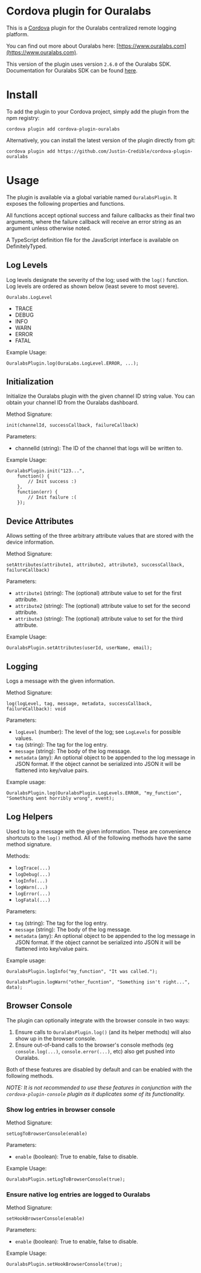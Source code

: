 # Cordova plugin for Ouralabs

This is a [Cordova](http://cordova.apache.org/) plugin for the Ouralabs centralized remote logging platform.

You can find out more about Ouralabs here: [https://www.ouralabs.com](https://www.ouralabs.com).

This version of the plugin uses version `2.6.0` of the Ouralabs SDK. Documentation for Ouralabs SDK can be found [here](https://www.ouralabs.com/docs).

# Install

To add the plugin to your Cordova project, simply add the plugin from the npm registry:

    cordova plugin add cordova-plugin-ouralabs

Alternatively, you can install the latest version of the plugin directly from git:

    cordova plugin add https://github.com/Justin-Credible/cordova-plugin-ouralabs

# Usage

The plugin is available via a global variable named `OuralabsPlugin`. It exposes the following properties and functions.

All functions accept optional success and failure callbacks as their final two arguments, where the failure callback will receive an error string as an argument unless otherwise noted.

A TypeScript definition file for the JavaScript interface is available on DefinitelyTyped.

## Log Levels

Log levels designate the severity of the log; used with the `log()` function. Log levels are ordered as shown below (least severe to most severe).

`Ouralabs.LogLevel`

* TRACE
* DEBUG
* INFO
* WARN
* ERROR
* FATAL

Example Usage:

`OuralabsPlugin.log(OuraLabs.LogLevel.ERROR, ...);`

## Initialization

Initialize the Ouralabs plugin with the given channel ID string value. You can obtain your channel ID from the Ouralabs dashboard.

Method Signature:

`init(channelId, successCallback, failureCallback)`

Parameters:

* channelId (string): The ID of the channel that logs will be written to.

Example Usage:

    OuralabsPlugin.init("123...",
    	function() {
    		// Init success :)
    	},
    	function(err) {
    		// Init failure :(
    	});

## Device Attributes

Allows setting of the three arbitrary attribute values that are stored with the device information.

Method Signature:

`setAttributes(attribute1, attribute2, attribute3, successCallback, failureCallback)`

Parameters:

* `attribute1` (string): The (optional) attribute value to set for the first attribute.
* `attribute2` (string): The (optional) attribute value to set for the second attribute.
* `attribute3` (string): The (optional) attribute value to set for the third attribute.

Example Usage:

`OuralabsPlugin.setAttributes(userId, userName, email);`

## Logging

Logs a message with the given information.

Method Signature:

`log(logLevel, tag, message, metadata, successCallback, failureCallback): void`

Parameters:

* `logLevel` (number): The level of the log; see `LogLevels` for possible values.
* `tag` (string): The tag for the log entry.
* `message` (string): The body of the log message.
* `metadata` (any): An optional object to be appended to the log message in JSON format. If the object cannot be serialized into JSON it will be flattened into key/value pairs.

Example usage:

`OuralabsPlugin.log(OuralabsPlugin.LogLevels.ERROR, "my_function", "Something went horribly wrong", event);`

## Log Helpers

Used to log a message with the given information. These are convenience shortcuts to the `log()` method. All of the following methods have the same method signature.

Methods:

* `logTrace(...)`
* `logDebug(...)`
* `logInfo(...)`
* `logWarn(...)`
* `logError(...)`
* `logFatal(...)`

Parameters:

* `tag` (string): The tag for the log entry.
* `message` (string): The body of the log message.
* `metadata` (any): An optional object to be appended to the log message in JSON format. If the object cannot be serialized into JSON it will be flattened into key/value pairs.

Example usage:

`OuralabsPlugin.logInfo("my_function", "It was called.");`

`OuralabsPlugin.logWarn("other_fucntion", "Something isn't right...", data);`

## Browser Console

The plugin can optionally integrate with the browser console in two ways:

1. Ensure calls to `OuralabsPlugin.log()` (and its helper methods) will also show up in the browser console.
2. Ensure out-of-band calls to the browser's console methods (eg `console.log(...)`, `console.error(...)`, etc) also get pushed into Ouralabs.

Both of these features are disabled by default and can be enabled with the following methods.

*NOTE: It is not recommended to use these features in conjunction with the `cordova-plugin-console` plugin as it duplicates some of its functionality.*

### Show log entries in browser console

Method Signature:

`setLogToBrowserConsole(enable)`

Parameters:

* `enable` (boolean): True to enable, false to disable.

Example Usage:

`OuralabsPlugin.setLogToBrowserConsole(true);`

### Ensure native log entries are logged to Ouralabs

Method Signature:

`setHookBrowserConsole(enable)`

Parameters:

* `enable` (boolean): True to enable, false to disable.

Example Usage:

`OuralabsPlugin.setHookBrowserConsole(true);`